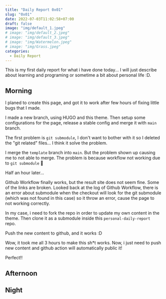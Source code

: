 ```yaml
---
title: "Daily Report 0x01"
slug: "0x01"
date: 2022-07-03T11:02:58+07:00
draft: false
image: "img/default_1.jpeg"
# image: "img/default_2.jpeg"
# image: "img/default_3.jpeg"
# image: "img/Watermelon.jpeg"
# image: "img/Grass.jpeg"
categories:
  - Daily Report
---
```


This is my first daily report for what i have done today... I will just describe about learning and programing or sometime a bit about personal life :D.

## Morning

I planed to create this page, and got it to work after few hours of fixing little bugs that I made.

I made a new branch, using HUGO and this theme. Then setup some configurations for the page, release a stable config and merge it with `main` branch.

The first problem is `git submodule`, I don't want to bother with it so I deleted the "git related" files... I think it solve the problem.

I merge the `template` branch into `main`. But the problem shown up causing me to not able to merge. The problem is because workflow not working due to `git submodule` 🤦

Half an hour later...

Github Workflow finally works, but the result site does not seem fine. Some of the links are broken. Looked back at the log of Github Workflow, there is an error about submodule when the checkout will look for the git submodule (which was not found in this case) so it throw an error, cause the page to not working correctly.

In my case, i need to fork the repo in order to update my own content in the theme. Then clone it as a submodule inside this `personal-daily-report` repo.

Push the new content to github, and it works :D

Wow, it took me all 3 hours to make this sh*t works. Now, i just need to push new content and github action will automatically public it!

Perfect!!

## Afternoon

## Night
